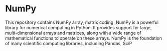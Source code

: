 # NumPy
This repository contains NumPy array, matrix coding ,NumPy is a powerful library for numerical computing in Python. It provides support for large, multi-dimensional arrays and matrices, along with a wide range of mathematical functions to operate on these arrays. NumPy is the foundation of many scientific computing libraries, including Pandas, SciP
